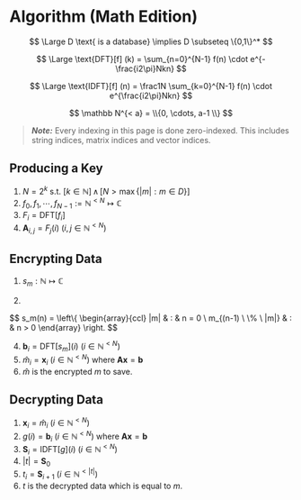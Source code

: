 # Algorithm (Math Edition)

$$
\Large
D \text{ is a database} \implies D \subseteq \{0,1\}^*
$$

$$
\Large
\text{DFT}[f] (k) = \sum_{n=0}^{N-1} f(n) \cdot e^{-\frac{i2\pi}Nkn}
$$

$$
\Large
\text{IDFT}[f] (n) = \frac1N \sum_{k=0}^{N-1} f(n) \cdot e^{\frac{i2\pi}Nkn}
$$

$$
\mathbb N^{< a} = \\{0, \cdots, a-1 \\}
$$

> ***Note:*** Every indexing in this page is done zero-indexed. This includes string indices, matrix indices and vector indices.
## Producing a Key

1. $N = 2^k \text{ s.t. } [k \in \mathbb N ] \, \wedge \, [N > \max \{|m| : m \in D\}]$
2. $f_0, f_1, \cdots, f_{N-1}:= \mathbb N^{< N} \mapsto \mathbb C$
3. $F_i = \text{DFT}[f_i]$
4. $\mathbf A_{i,j}=F_j(i) \ (i,j \in \mathbb N^{< N})$

## Encrypting Data
 
1. $s_m: \mathbb N \mapsto \mathbb C$

2.
$$
   s_m(n) = \left\\{ \begin{array}{ccl}
     |m|                   & : & n = 0 \\
     m_{(n-1) \ \\% \ |m|} & : & n > 0
   \end{array} \right.
   $$
   
4. $\mathbf b_i = \text{DFT} [s_m] (i) \ (i \in \mathbb N^{< N})$
5. $\widehat{m}_i = \mathbf x_i \ (i \in \mathbb N^{< N}) \text{ where } \mathbf A \mathbf x =\mathbf b$
6. $\widehat m \text{ is the encrypted } m \text{ to save.}$

## Decrypting Data

1. $\mathbf x_i = \widehat m_i \ (i \in \mathbb N^{< N})$
2. $g(i) = \mathbf b_i \ (i \in \mathbb N^{< N}) \text{ where } \mathbf A \mathbf x = \mathbf b$
3. $\mathbf S_i = \text{IDFT}[g] (i) \ (i \in \mathbb N^{< N})$
4. $|t| = \mathbf S_0$
5. $t_i = \mathbf S_{i+1}  \ (i \in \mathbb N^{< |t|})$
6. $t \text{ is the decrypted data which is equal to } m.$
